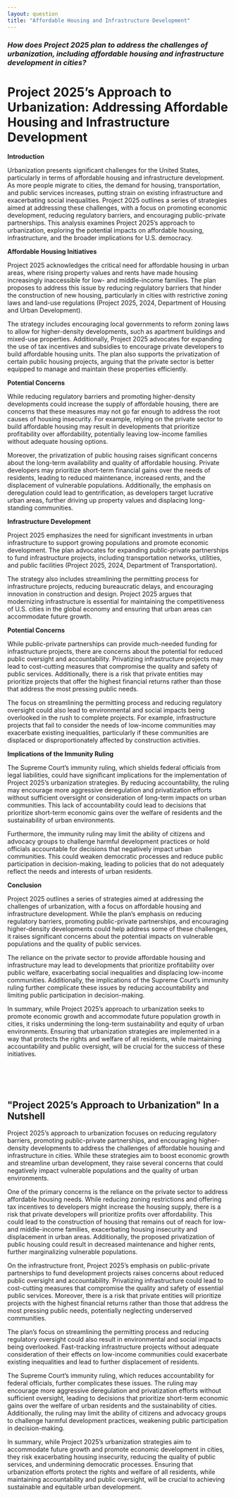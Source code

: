```yaml
---
layout: question
title: "Affordable Housing and Infrastructure Development"
---
```


### *How does Project 2025 plan to address the challenges of urbanization, including affordable housing and infrastructure development in cities?*


# Project 2025’s Approach to Urbanization: Addressing Affordable Housing and Infrastructure Development

**Introduction**

Urbanization presents significant challenges for the United States, particularly in terms of affordable housing and infrastructure development. As more people migrate to cities, the demand for housing, transportation, and public services increases, putting strain on existing infrastructure and exacerbating social inequalities. Project 2025 outlines a series of strategies aimed at addressing these challenges, with a focus on promoting economic development, reducing regulatory barriers, and encouraging public-private partnerships. This analysis examines Project 2025’s approach to urbanization, exploring the potential impacts on affordable housing, infrastructure, and the broader implications for U.S. democracy.

**Affordable Housing Initiatives**

Project 2025 acknowledges the critical need for affordable housing in urban areas, where rising property values and rents have made housing increasingly inaccessible for low- and middle-income families. The plan proposes to address this issue by reducing regulatory barriers that hinder the construction of new housing, particularly in cities with restrictive zoning laws and land-use regulations (Project 2025, 2024, Department of Housing and Urban Development).

The strategy includes encouraging local governments to reform zoning laws to allow for higher-density developments, such as apartment buildings and mixed-use properties. Additionally, Project 2025 advocates for expanding the use of tax incentives and subsidies to encourage private developers to build affordable housing units. The plan also supports the privatization of certain public housing projects, arguing that the private sector is better equipped to manage and maintain these properties efficiently.

**Potential Concerns**

While reducing regulatory barriers and promoting higher-density developments could increase the supply of affordable housing, there are concerns that these measures may not go far enough to address the root causes of housing insecurity. For example, relying on the private sector to build affordable housing may result in developments that prioritize profitability over affordability, potentially leaving low-income families without adequate housing options.

Moreover, the privatization of public housing raises significant concerns about the long-term availability and quality of affordable housing. Private developers may prioritize short-term financial gains over the needs of residents, leading to reduced maintenance, increased rents, and the displacement of vulnerable populations. Additionally, the emphasis on deregulation could lead to gentrification, as developers target lucrative urban areas, further driving up property values and displacing long-standing communities.

**Infrastructure Development**

Project 2025 emphasizes the need for significant investments in urban infrastructure to support growing populations and promote economic development. The plan advocates for expanding public-private partnerships to fund infrastructure projects, including transportation networks, utilities, and public facilities (Project 2025, 2024, Department of Transportation).

The strategy also includes streamlining the permitting process for infrastructure projects, reducing bureaucratic delays, and encouraging innovation in construction and design. Project 2025 argues that modernizing infrastructure is essential for maintaining the competitiveness of U.S. cities in the global economy and ensuring that urban areas can accommodate future growth.

**Potential Concerns**

While public-private partnerships can provide much-needed funding for infrastructure projects, there are concerns about the potential for reduced public oversight and accountability. Privatizing infrastructure projects may lead to cost-cutting measures that compromise the quality and safety of public services. Additionally, there is a risk that private entities may prioritize projects that offer the highest financial returns rather than those that address the most pressing public needs.

The focus on streamlining the permitting process and reducing regulatory oversight could also lead to environmental and social impacts being overlooked in the rush to complete projects. For example, infrastructure projects that fail to consider the needs of low-income communities may exacerbate existing inequalities, particularly if these communities are displaced or disproportionately affected by construction activities.

**Implications of the Immunity Ruling**

The Supreme Court’s immunity ruling, which shields federal officials from legal liabilities, could have significant implications for the implementation of Project 2025’s urbanization strategies. By reducing accountability, the ruling may encourage more aggressive deregulation and privatization efforts without sufficient oversight or consideration of long-term impacts on urban communities. This lack of accountability could lead to decisions that prioritize short-term economic gains over the welfare of residents and the sustainability of urban environments.

Furthermore, the immunity ruling may limit the ability of citizens and advocacy groups to challenge harmful development practices or hold officials accountable for decisions that negatively impact urban communities. This could weaken democratic processes and reduce public participation in decision-making, leading to policies that do not adequately reflect the needs and interests of urban residents.

**Conclusion**

Project 2025 outlines a series of strategies aimed at addressing the challenges of urbanization, with a focus on affordable housing and infrastructure development. While the plan’s emphasis on reducing regulatory barriers, promoting public-private partnerships, and encouraging higher-density developments could help address some of these challenges, it raises significant concerns about the potential impacts on vulnerable populations and the quality of public services.

The reliance on the private sector to provide affordable housing and infrastructure may lead to developments that prioritize profitability over public welfare, exacerbating social inequalities and displacing low-income communities. Additionally, the implications of the Supreme Court’s immunity ruling further complicate these issues by reducing accountability and limiting public participation in decision-making.

In summary, while Project 2025’s approach to urbanization seeks to promote economic growth and accommodate future population growth in cities, it risks undermining the long-term sustainability and equity of urban environments. Ensuring that urbanization strategies are implemented in a way that protects the rights and welfare of all residents, while maintaining accountability and public oversight, will be crucial for the success of these initiatives.

<br><br><br>

## <span id="nutshell">"Project 2025’s Approach to Urbanization" In a Nutshell</span>

Project 2025’s approach to urbanization focuses on reducing regulatory barriers, promoting public-private partnerships, and encouraging higher-density developments to address the challenges of affordable housing and infrastructure in cities. While these strategies aim to boost economic growth and streamline urban development, they raise several concerns that could negatively impact vulnerable populations and the quality of urban environments.

One of the primary concerns is the reliance on the private sector to address affordable housing needs. While reducing zoning restrictions and offering tax incentives to developers might increase the housing supply, there is a risk that private developers will prioritize profits over affordability. This could lead to the construction of housing that remains out of reach for low- and middle-income families, exacerbating housing insecurity and displacement in urban areas. Additionally, the proposed privatization of public housing could result in decreased maintenance and higher rents, further marginalizing vulnerable populations.

On the infrastructure front, Project 2025’s emphasis on public-private partnerships to fund development projects raises concerns about reduced public oversight and accountability. Privatizing infrastructure could lead to cost-cutting measures that compromise the quality and safety of essential public services. Moreover, there is a risk that private entities will prioritize projects with the highest financial returns rather than those that address the most pressing public needs, potentially neglecting underserved communities.

The plan’s focus on streamlining the permitting process and reducing regulatory oversight could also result in environmental and social impacts being overlooked. Fast-tracking infrastructure projects without adequate consideration of their effects on low-income communities could exacerbate existing inequalities and lead to further displacement of residents.

The Supreme Court’s immunity ruling, which reduces accountability for federal officials, further complicates these issues. The ruling may encourage more aggressive deregulation and privatization efforts without sufficient oversight, leading to decisions that prioritize short-term economic gains over the welfare of urban residents and the sustainability of cities. Additionally, the ruling may limit the ability of citizens and advocacy groups to challenge harmful development practices, weakening public participation in decision-making.

In summary, while Project 2025’s urbanization strategies aim to accommodate future growth and promote economic development in cities, they risk exacerbating housing insecurity, reducing the quality of public services, and undermining democratic processes. Ensuring that urbanization efforts protect the rights and welfare of all residents, while maintaining accountability and public oversight, will be crucial to achieving sustainable and equitable urban development.
